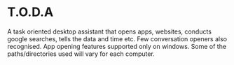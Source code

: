# T.O.D.A
A task oriented desktop assistant that opens apps, websites, conducts google searches, tells the data and time etc. Few conversation openers also recognised.
App opening features supported only on windows. Some of the paths/directories used will vary for each computer.

